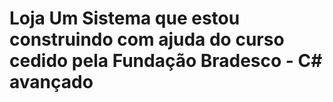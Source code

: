 # Loja Um Sistema que estou construindo com ajuda do curso cedido pela Fundação Bradesco - C# avançado

